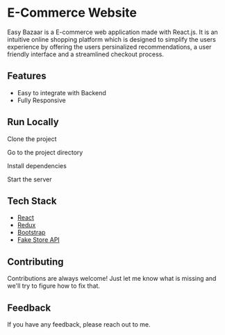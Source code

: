 # E-Commerce Website

Easy Bazaar is a E-commerce web application made with React.js. It is an intuitive online shopping platform which is designed to simplify the users experience by offering the users persinalized recommendations, a user friendly interface and a streamlined checkout process.

## Features

- Easy to integrate with Backend
- Fully Responsive


## Run Locally

Clone the project

Go to the project directory

Install dependencies

Start the server

## Tech Stack

* [React](https://reactjs.org/)
* [Redux](https://redux.js.org/)
* [Bootstrap](https://getbootstrap.com/)
* [Fake Store API](https://fakestoreapi.com/)

## Contributing

Contributions are always welcome!
Just let me know what is missing and we'll try to figure how to fix that.

## Feedback

If you have any feedback, please reach out to me.

